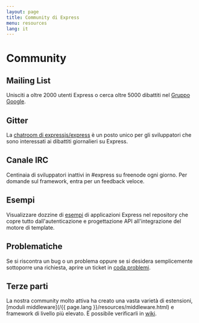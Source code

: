 ```yaml
---
layout: page
title: Community di Express
menu: resources
lang: it
---
```


# Community

## Mailing List

Unisciti a oltre 2000 utenti Express o cerca oltre 5000
dibattiti nel [Gruppo Google](https://groups.google.com/group/express-js).

## Gitter

La [chatroom di expressjs/express](https://gitter.im/expressjs/express) è un posto unico per gli sviluppatori
che sono interessati ai dibattiti giornalieri su Express.

## Canale IRC

Centinaia di sviluppatori inattivi in #express su freenode ogni giorno.
Per domande sul framework, entra per un
feedback veloce.

## Esempi

Visualizzare dozzine di [esempi](https://github.com/expressjs/express/tree/master/examples)
di applicazioni Express nel repository che copre tutto dall'autenticazione e progettazione API
all'integrazione del motore di template.

## Problematiche

Se si riscontra un bug o un problema oppure se si desidera semplicemente sottoporre una richiesta,
aprire un ticket in [coda problemi](https://github.com/expressjs/express/issues).

## Terze parti

La nostra community molto attiva ha creato una vasta varietà di estensioni,
[moduli middleware](/{{ page.lang }}/resources/middleware.html) e framework di livello più elevato. È possibile verificarli in
[wiki](https://github.com/expressjs/express/wiki).
